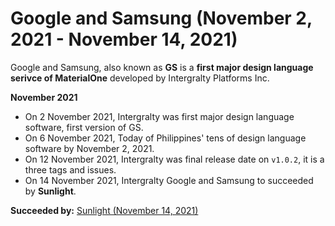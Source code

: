 # Google and Samsung (November 2, 2021 - November 14, 2021)
Google and Samsung, also known as **GS** is a **first major design language serivce of MaterialOne** developed by Intergralty Platforms Inc.

**November 2021**
* On 2 November 2021, Intergralty was first major design language software, first version of GS.
* On 6 November 2021, Today of Philippines' tens of design language software by November 2, 2021.
* On 12 November 2021, Intergralty was final release date on `v1.0.2`, it is a three tags and issues.
* On 14 November 2021, Intergralty Google and Samsung to succeeded by **Sunlight**.

**Succeeded by:** [Sunlight (November 14, 2021)](https://github.com/Intergralty/MaterialOne/blob/main/.github/Documentations/Sunlight.md)
